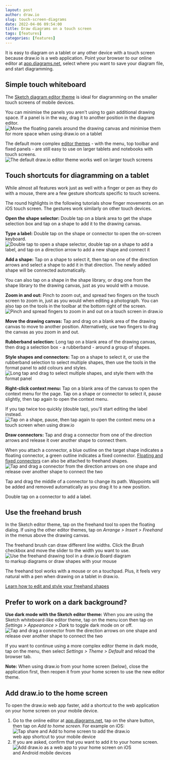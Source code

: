 ```yaml
---
layout: post
author: draw.io
slug: touch-screen-diagrams
date: 2022-04-06 09:54:00
title: Draw diagrams on a touch screen
tags: [features]
categories: [features]
---
```


It is easy to diagram on a tablet or any other device with a touch screen because draw.io is a web application. Point your browser to our online editor at [app.diagrams.net](https://app.diagrams.net), select where you want to save your diagram file, and start diagramming.

## Simple touch whiteboard

The [Sketch diagram editor theme](/blog/sketch-online-whiteboard.html) is ideal for diagramming on the smaller touch screens of mobile devices. 

You can minimise the panels you aren't using to gain additional drawing space. If a panel is in the way, drag it to another position in the diagram editor. 
<br /><img src="/assets/img/blog/touch-diagrams-floating-panel.gif" style="width=100%;max-width:500px;height:auto;" alt="Move the floating panels around the drawing canvas and minimise them for more space when using draw.io on a tablet">


The default more complex [editor themes](/blog/diagram-editor-theme.html) - with the menu, top toolbar and fixed panels - are still easy to use on larger tablets and notebooks with touch screens. 
<br /><img src="/assets/img/blog/touch-diagrams-default-editor-theme.png" style="width=100%;max-width:500px;height:auto;" alt="The default draw.io editor theme works well on larger touch screens">

## Touch shortcuts for diagramming on a tablet

While almost all features work just as well with a finger or pen as they do with a mouse, there are a few gesture shortcuts specific to touch screens.

The round highlights in the following tutorials show finger movements on an iOS touch screen. The gestures work similarly on other touch devices.

**Open the shape selector:** Double tap on a blank area to get the shape selection box and tap on a shape to add it to the drawing canvas.

**Type a label:** Double tap on the shape or connector to open the on-screen keyboard.
<br /><img src="/assets/img/blog/touch-diagrams-add-shapes-label.gif" style="width=100%;max-width:500px;height:auto;" alt="Double tap to open a shape selector, double tap on a shape to add a label, and tap on a direction arrow to add a new shape and connect it">

**Add a shape:** Tap on a shape to select it, then tap on one of the direction arrows and select a shape to add it in that direction. The newly added shape will be connected automatically. 

You can also tap on a shape in the shape library, or drag one from the shape library to the drawing canvas, just as you would with a mouse.

**Zoom in and out:** Pinch to zoom out, and spread two fingers on the touch screen to zoom in, just as you would when editing a photograph. You can also tap on the tools in the toolbar at the bottom right of the screen.
<br /><img src="/assets/img/blog/touch-diagrams-zoom.gif" style="width=100%;max-width:500px;height:auto;" alt="Pinch and spread fingers to zoom in and out on a touch screen in draw.io">

**Move the drawing canvas:** Tap and drag on a blank area of the drawing canvas to move to another position. Alternatively, use two fingers to drag the canvas as you zoom in and out.

**Rubberband selection:** Long tap on a blank area of the drawing canvas, then drag a selection box - a rubberband - around a group of shapes.

**Style shapes and connectors:** Tap on a shape to select it, or use the rubberband selection to select multiple shapes, then use the tools in the format panel to add colours and styles.
<br /><img src="/assets/img/blog/touch-diagrams-rubberband-selection-style.gif" style="width=100%;max-width:500px;height:auto;" alt="Long tap and drag to select multiple shapes, and style them with the format panel">

**Right-click context menu:** Tap on a blank area of the canvas to open the context menu for the page. Tap on a shape or connector to select it, pause slightly, then tap again to open the context menu.

If you tap twice too quickly (double tap), you'll start editing the label instead. 
<br /><img src="/assets/img/blog/touch-diagrams-context-menu.gif" style="width=100%;max-width:500px;height:auto;" alt="Tap on a shape, pause, then tap again to open the context menu on a touch screen when using draw.io">

**Draw connectors:** Tap and drag a connector from one of the direction arrows and release it over another shape to connect them.

When you attach a connector, a blue outline on the target shape indicates a floating connector, a green outline indicates a fixed connector. [Floating and fixed connectors](/doc/faq/connector-fixed-vs-floating.html) can also be attached to freehand shapes. 
<br /><img src="/assets/img/blog/touch-diagrams-connectors.gif" style="width=100%;max-width:500px;height:auto;" alt="Tap and drag a connector from the direction arrows on one shape and release over another shape to connect the two">

Tap and drag the middle of a connector to change its path. Waypoints will be added and removed automatically as you drag it to a new position. 

Double tap on a connector to add a label. 

## Use the freehand brush

In the Sketch editor theme, tap on the freehand tool to open the floating dialog. If using the other editor themes, tap on _Arrange > Insert > Freehand_ in the menus above the drawing canvas. 

The freehand brush can draw different line widths. Click the _Brush_ checkbox and move the slider to the width you want to use.
<br /><img src="/assets/img/blog/freehand-brush-width.gif" style="width=100%;max-width:400px;height:auto;" alt="Use the freehand drawing tool in a draw.io Board diagram to markup diagrams or draw shapes with your mouse">

The freehand tool works with a mouse or on a touchpad. Plus, it feels very natural with a pen when drawing on a tablet in draw.io.

[Learn how to edit and style your freehand shapes](/blog/freehand-drawing.html)


## Prefer to work on a dark background?

**Use dark mode with the Sketch editor theme:** When you are using the Sketch whiteboard-like editor theme, tap on the menu icon then tap on _Settings > Appearance > Dark_ to toggle dark mode on or off.
<br /><img src="/assets/img/blog/touch-diagrams-dark-mode.png" style="width=100%;max-width:500px;height:auto;" alt="Tap and drag a connector from the direction arrows on one shape and release over another shape to connect the two">

If you want to continue using a more complex editor theme in dark mode, tap on the menu, then select _Settings > Theme > Default_ and reload the browser tab. 

**Note:** When using draw.io from your home screen (below), close the application first, then reopen it from your home screen to use the new editor theme.

## Add draw.io to the home screen
To open the draw.io web app faster, add a shortcut to the web application on your home screen on your mobile device.

1. Go to the online editor at [app.diagrams.net](https://app.diagrams.net), tap on the share button, then tap on _Add to home screen_. For example on iOS:
<br /><img src="/assets/img/blog/mobile-add-homescreen.png" style="width=100%;max-width:400px;height:auto;" alt="Tap share and Add to home screen to add the draw.io web app shortcut to your mobile device">
2. If you are asked, confirm that you want to add it to your home screen. 
<br /><img src="/assets/img/blog/mobile-diagrams-homescreen.png" style="width=100%;max-width:400px;height:auto;" alt="Add draw.io as a web app to your home screen on iOS and Android mobile devices">